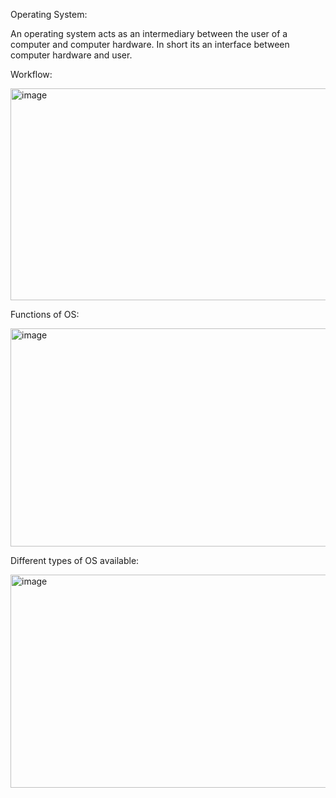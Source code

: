 Operating System:  

An operating system acts as an intermediary between the user of a computer and computer hardware. In short its
an interface between computer hardware and user.  

Workflow:  

<img width="689" height="339" alt="image" src="https://github.com/user-attachments/assets/e131d010-5228-4f41-93af-1ace2986c245" />  

Functions of OS:  

<img width="720" height="349" alt="image" src="https://github.com/user-attachments/assets/98a6b3a8-dc15-4ea1-9c6d-246c9b90bb48" />  

Different types of OS available:

<img width="701" height="341" alt="image" src="https://github.com/user-attachments/assets/72891998-e648-4507-9332-137f0ab9a941" />



